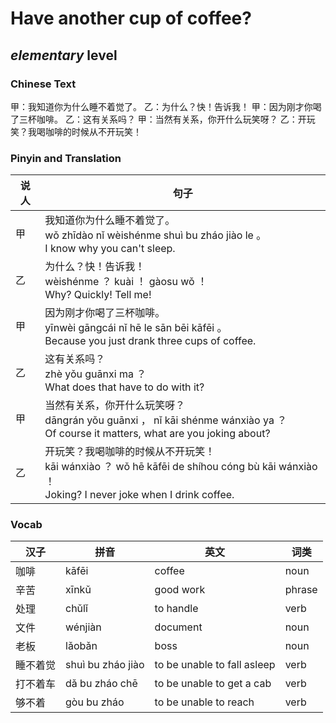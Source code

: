 # Have another cup of coffee?
## *elementary* level

### Chinese Text
甲：我知道你为什么睡不着觉了。
乙：为什么？快！告诉我！
甲：因为刚才你喝了三杯咖啡。
乙：这有关系吗？
甲：当然有关系，你开什么玩笑呀？
乙：开玩笑？我喝咖啡的时候从不开玩笑！

### Pinyin and Translation
|说人|句子|
|----|----|
|甲|我知道你为什么睡不着觉了。<br />wǒ zhīdào nǐ wèishénme shuì bu zháo jiào le 。<br />I know why you can't sleep.|
|乙|为什么？快！告诉我！<br />wèishénme ？ kuài ！ gàosu wǒ ！<br />Why? Quickly! Tell me!|
|甲|因为刚才你喝了三杯咖啡。<br />yīnwèi gāngcái nǐ hē le sān bēi kāfēi 。<br />Because you just drank three cups of coffee.|
|乙|这有关系吗？<br />zhè yǒu guānxi ma ？<br />What does that have to do with it?|
|甲|当然有关系，你开什么玩笑呀？<br />dāngrán yǒu guānxi ， nǐ kāi shénme wánxiào ya ？<br />Of course it matters, what are you joking about?|
|乙|开玩笑？我喝咖啡的时候从不开玩笑！<br />kāi wánxiào ？ wǒ hē kāfēi de shíhou cóng bù kāi wánxiào ！<br />Joking? I never joke when I drink coffee.|
### Vocab
|汉子|拼音|英文|词类|
|----|----|----|----|
|咖啡|kāfēi|coffee|noun|
|辛苦|xīnkǔ|good work|phrase|
|处理|chǔlǐ|to handle|verb|
|文件|wénjiàn|document|noun|
|老板|lǎobǎn|boss|noun|
|睡不着觉|shuì bu zháo jiào|to be unable to fall asleep|verb|
|打不着车|dǎ bu zháo chē|to be unable to get a cab|verb|
|够不着|gòu bu zháo|to be unable to reach|verb|